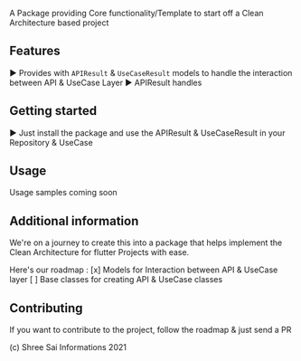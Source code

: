 A Package providing Core functionality/Template to start off a Clean Architecture based project

## Features

► Provides with `APIResult` & `UseCaseResult` models to handle the interaction between API & UseCase Layer ► APIResult handles

## Getting started

► Just install the package and use the APIResult & UseCaseResult in your Repository & UseCase

## Usage

Usage samples coming soon

## Additional information

We're on a journey to create this into a package that helps implement the Clean Architecture for flutter Projects with ease.

Here's our roadmap :
[x] Models for Interaction between API & UseCase layer
[ ] Base classes for creating API & UseCase classes

## Contributing

If you want to contribute to the project, follow the roadmap & just send a PR

(c) Shree Sai Informations 2021